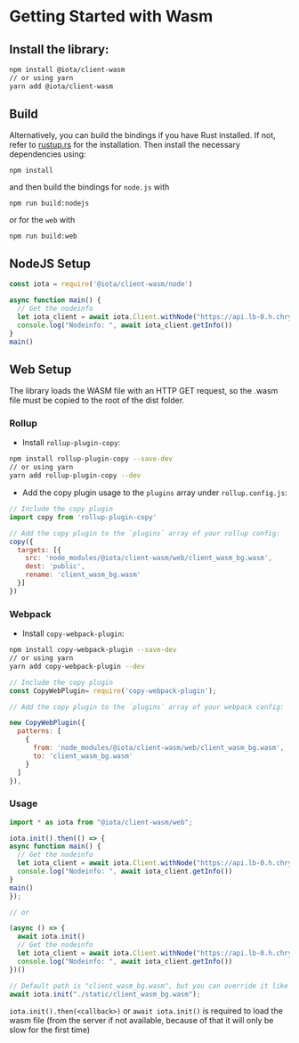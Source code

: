 # Getting Started with Wasm

## Install the library:

```bash
npm install @iota/client-wasm
// or using yarn
yarn add @iota/client-wasm
```

## Build

Alternatively, you can build the bindings if you have Rust installed. If not, refer to [rustup.rs](https://rustup.rs) for the installation. Then install the necessary dependencies using:

```npm install```

and then build the bindings for `node.js` with

```npm run build:nodejs```

or for the `web` with

```npm run build:web```

## NodeJS Setup

```js
const iota = require('@iota/client-wasm/node')

async function main() {
  // Get the nodeinfo
  let iota_client = await iota.Client.withNode("https://api.lb-0.h.chrysalis-devnet.iota.cafe/");
  console.log("Nodeinfo: ", await iota_client.getInfo())
}
main()
```

## Web Setup

The library loads the WASM file with an HTTP GET request, so the .wasm file must be copied to the root of the dist folder.

### Rollup

- Install `rollup-plugin-copy`:

```bash
npm install rollup-plugin-copy --save-dev
// or using yarn
yarn add rollup-plugin-copy --dev
```

- Add the copy plugin usage to the `plugins` array under `rollup.config.js`:

```js
// Include the copy plugin
import copy from 'rollup-plugin-copy'

// Add the copy plugin to the `plugins` array of your rollup config:
copy({
  targets: [{
    src: 'node_modules/@iota/client-wasm/web/client_wasm_bg.wasm',
    dest: 'public',
    rename: 'client_wasm_bg.wasm'
  }]
})
```

### Webpack

- Install `copy-webpack-plugin`:

```bash
npm install copy-webpack-plugin --save-dev
// or using yarn
yarn add copy-webpack-plugin --dev
```

```js
// Include the copy plugin
const CopyWebPlugin= require('copy-webpack-plugin');

// Add the copy plugin to the `plugins` array of your webpack config:

new CopyWebPlugin({
  patterns: [
    {
      from: 'node_modules/@iota/client-wasm/web/client_wasm_bg.wasm',
      to: 'client_wasm_bg.wasm'
    }
  ]
}),
```

### Usage

```js
import * as iota from "@iota/client-wasm/web";

iota.init().then(() => {
async function main() {
  // Get the nodeinfo
  let iota_client = await iota.Client.withNode("https://api.lb-0.h.chrysalis-devnet.iota.cafe/");
  console.log("Nodeinfo: ", await iota_client.getInfo())
}
main()
});

// or

(async () => {
  await iota.init()
  // Get the nodeinfo
  let iota_client = await iota.Client.withNode("https://api.lb-0.h.chrysalis-devnet.iota.cafe/");
  console.log("Nodeinfo: ", await iota_client.getInfo())
})()

// Default path is "client_wasm_bg.wasm", but you can override it like this
await iota.init("./static/client_wasm_bg.wasm");
```

`iota.init().then(<callback>)` or `await iota.init()` is required to load the wasm file (from the server if not available, because of that it will only be slow for the first time)
